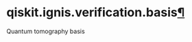 <span id="qiskit-ignis-verification-basis" />

# qiskit.ignis.verification.basis[¶](#module-qiskit.ignis.verification.basis "Permalink to this headline")

Quantum tomography basis
